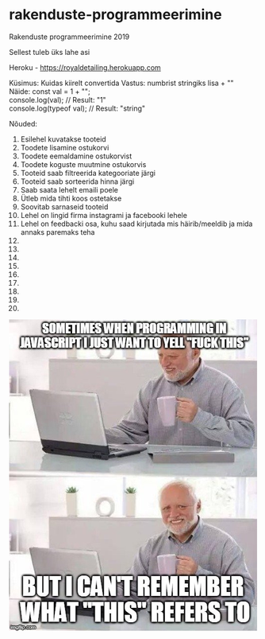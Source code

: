 # rakenduste-programmeerimine
Rakenduste programmeerimine 2019

Sellest tuleb üks lahe asi

Heroku - https://royaldetailing.herokuapp.com

Küsimus: Kuidas kiirelt convertida
Vastus: numbrist stringiks lisa + "" <br/>
Näide:  const val = 1 + ""; <br/>
        console.log(val); // Result: "1" <br/>
        console.log(typeof val); // Result: "string" <br/>

Nõuded:
1. Esilehel kuvatakse tooteid <br/>
2. Toodete lisamine ostukorvi <br/>
3. Toodete eemaldamine ostukorvist <br/>
4. Toodete koguste muutmine ostukorvis <br/>
5. Tooteid saab filtreerida kategooriate järgi <br/>
6. Tooteid saab sorteerida hinna järgi <br/>
7. Saab saata lehelt emaili poele <br/>
8. Ütleb mida tihti koos ostetakse <br/> 
9. Soovitab sarnaseid tooteid <br/>
10. Lehel on lingid firma instagrami ja facebooki lehele
11. Lehel on feedbacki osa, kuhu saad kirjutada mis häirib/meeldib ja mida annaks paremaks teha
12. 
13. 
14. 
15. 
16. 
17. 
18. 
19. 
20. 

![JS Meme](meme.jpg)

